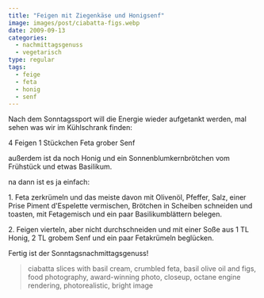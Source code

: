 ```yaml
---
title: "Feigen mit Ziegenkäse und Honigsenf"
image: images/post/ciabatta-figs.webp
date: 2009-09-13
categories: 
  - nachmittagsgenuss
  - vegetarisch
type: regular
tags: 
  - feige
  - feta
  - honig
  - senf
---
```


Nach dem Sonntagssport will die Energie wieder aufgetankt werden, mal sehen was wir im Kühlschrank finden:

4 Feigen 1 Stückchen Feta grober Senf

außerdem ist da noch Honig und ein Sonnenblumkernbrötchen vom Frühstück und etwas Basilikum.

na dann ist es ja einfach:

1\. Feta zerkrümeln und das meiste davon mit Olivenöl, Pfeffer, Salz, einer Prise Piment d'Espelette vermischen, Brötchen in Scheiben schneiden und toasten, mit Fetagemisch und ein paar Basilikumblättern belegen.

2\. Feigen vierteln, aber nicht durchschneiden und mit einer Soße aus 1 TL Honig, 2 TL grobem Senf und ein paar Fetakrümeln beglücken.

Fertig ist der Sonntagsnachmittagsgenuss!

> ciabatta slices with basil cream, crumbled feta, basil olive oil and figs, food photography, award-winning photo, closeup, octane engine rendering, photorealistic, bright image